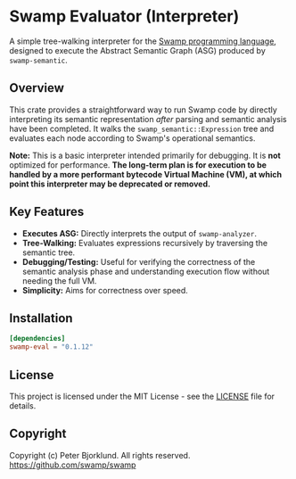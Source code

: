 # Swamp Evaluator (Interpreter)

A simple tree-walking interpreter for the [Swamp programming language](https://github.com/swamp/swamp), designed to execute the Abstract Semantic Graph (ASG) produced by `swamp-semantic`.

## Overview

This crate provides a straightforward way to run Swamp code by directly interpreting its semantic representation *after* parsing and semantic analysis have been completed. It walks the `swamp_semantic::Expression` tree and evaluates each node according to Swamp's operational semantics.

**Note:** This is a basic interpreter intended primarily for debugging. It is **not** optimized for performance. **The long-term plan is for execution to be handled by a more performant bytecode Virtual Machine (VM), at which point this interpreter may be deprecated or removed.**


## Key Features

*   **Executes ASG:** Directly interprets the output of `swamp-analyzer`.
*   **Tree-Walking:** Evaluates expressions recursively by traversing the semantic tree.
*   **Debugging/Testing:** Useful for verifying the correctness of the semantic analysis phase and understanding execution flow without needing the full VM.
*   **Simplicity:** Aims for correctness over speed.

## Installation

```toml
[dependencies]
swamp-eval = "0.1.12"
```

## License

This project is licensed under the MIT License - see the [LICENSE](LICENSE) file for details.

## Copyright

Copyright (c) Peter Bjorklund. All rights reserved. https://github.com/swamp/swamp
